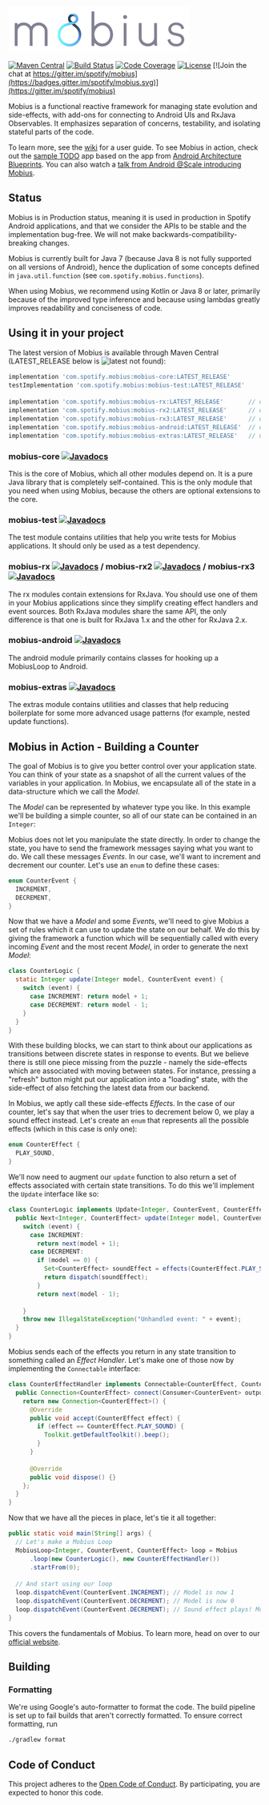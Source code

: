 ![Mobius Logo](/docs/assets/images/mobius-logo.png)

[![Maven Central](https://img.shields.io/maven-central/v/com.spotify.mobius/mobius-core.svg)](https://search.maven.org/#search%7Cga%7C1%7Cg%3A%22com.spotify.mobius%22)
[![Build Status](https://travis-ci.org/spotify/mobius.svg?branch=master)](https://travis-ci.org/spotify/mobius)
[![Code Coverage](https://codecov.io/gh/spotify/mobius/branch/master/graph/badge.svg)](https://codecov.io/gh/spotify/mobius)
[![License](https://img.shields.io/github/license/spotify/mobius.svg)](LICENSE)
[![Join the chat at https://gitter.im/spotify/mobius](https://badges.gitter.im/spotify/mobius.svg)](https://gitter.im/spotify/mobius)

Mobius is a functional reactive framework for managing state evolution and side-effects, with add-ons for connecting to Android UIs and RxJava Observables. It emphasizes separation of concerns, testability, and isolating stateful parts of the code.

To learn more, see the [wiki](https://github.com/spotify/mobius/wiki) for a user guide. To see Mobius in action, check out the [sample TODO](https://github.com/spotify/mobius-android-sample) app based on the app from [Android Architecture Blueprints](https://github.com/googlesamples/android-architecture). You can also
watch a [talk from Android @Scale introducing Mobius](https://www.facebook.com/atscaleevents/videos/2025571921049235/).

## Status

Mobius is in Production status, meaning it is used in production in Spotify Android applications, and that we consider the APIs to be stable and the implementation bug-free. We will not make backwards-compatibility-breaking changes.

Mobius is currently built for Java 7 (because Java 8 is not fully supported on all versions of Android), hence the duplication of some concepts defined in `java.util.function` (see `com.spotify.mobius.functions`).

When using Mobius, we recommend using Kotlin or Java 8 or later, primarily because of the improved type inference and because using lambdas greatly improves readability and conciseness of code.

## Using it in your project

The latest version of Mobius is available through Maven Central (LATEST_RELEASE below is ![latest not found](https://img.shields.io/maven-central/v/com.spotify.mobius/mobius-core.svg)):

```groovy
implementation 'com.spotify.mobius:mobius-core:LATEST_RELEASE'
testImplementation 'com.spotify.mobius:mobius-test:LATEST_RELEASE'

implementation 'com.spotify.mobius:mobius-rx:LATEST_RELEASE'       // only for RxJava 1 support
implementation 'com.spotify.mobius:mobius-rx2:LATEST_RELEASE'      // only for RxJava 2 support
implementation 'com.spotify.mobius:mobius-rx3:LATEST_RELEASE'      // only for RxJava 3 support
implementation 'com.spotify.mobius:mobius-android:LATEST_RELEASE'  // only for Android support
implementation 'com.spotify.mobius:mobius-extras:LATEST_RELEASE'   // utilities for common patterns
```

### mobius-core [![Javadocs](http://www.javadoc.io/badge/com.spotify.mobius/mobius-core.svg?color=blue)](http://www.javadoc.io/doc/com.spotify.mobius/mobius-core)
This is the core of Mobius, which all other modules depend on. It is a pure Java library that is completely self-contained. This is the only module that you need when using Mobius, because the others are optional extensions to the core.

### mobius-test [![Javadocs](http://www.javadoc.io/badge/com.spotify.mobius/mobius-test.svg?color=blue)](http://www.javadoc.io/doc/com.spotify.mobius/mobius-test)
The test module contains utilities that help you write tests for Mobius applications. It should only be used as a test dependency.

### mobius-rx [![Javadocs](http://www.javadoc.io/badge/com.spotify.mobius/mobius-rx.svg?color=blue)](http://www.javadoc.io/doc/com.spotify.mobius/mobius-rx) / mobius-rx2  [![Javadocs](http://www.javadoc.io/badge/com.spotify.mobius/mobius-rx2.svg?color=blue)](http://www.javadoc.io/doc/com.spotify.mobius/mobius-rx2) / mobius-rx3 [![Javadocs](http://www.javadoc.io/badge/com.spotify.mobius/mobius-rx3.svg?color=blue)](http://www.javadoc.io/doc/com.spotify.mobius/mobius-rx3)
The rx modules contain extensions for RxJava. You should use one of them in your Mobius applications since they simplify creating effect handlers and event sources. Both RxJava modules share the same API, the only difference is that one is built for RxJava 1.x and the other for RxJava 2.x.

### mobius-android [![Javadocs](http://www.javadoc.io/badge/com.spotify.mobius/mobius-android.svg?color=blue)](http://www.javadoc.io/doc/com.spotify.mobius/mobius-android)
The android module primarily contains classes for hooking up a MobiusLoop to Android.

### mobius-extras [![Javadocs](http://www.javadoc.io/badge/com.spotify.mobius/mobius-extras.svg?color=blue)](http://www.javadoc.io/doc/com.spotify.mobius/mobius-extras)
The extras module contains utilities and classes that help reducing boilerplate for some more advanced usage patterns (for example, nested update functions).

## Mobius in Action - Building a Counter

The goal of Mobius is to give you better control over your application state. You can think of your state as a snapshot of all the current values of the variables in your application. In Mobius, we encapsulate all of the state in a data-structure which we call the *Model*.

The *Model* can be represented by whatever type you like. In this example we'll be building a simple counter, so all of our state can be contained in an `Integer`:

Mobius does not let you manipulate the state directly. In order to change the state, you have to send the framework messages saying what you want to do. We call these messages *Events*. In our case, we'll want to increment and decrement our counter. Let's use an `enum` to define these cases:
```java
enum CounterEvent {
  INCREMENT,
  DECREMENT,
}
```

Now that we have a *Model* and some *Event*s, we'll need to give Mobius a set of rules which it can use to update the state on our behalf. We do this by giving the framework a function which will be sequentially called with every incoming *Event* and the most recent *Model*, in order to generate the next *Model*:
```java
class CounterLogic {
  static Integer update(Integer model, CounterEvent event) {
    switch (event) {
      case INCREMENT: return model + 1;
      case DECREMENT: return model - 1;
    }
  }
}
```

With these building blocks, we can start to think about our applications as transitions between discrete states in response to events. But we believe there is still one piece missing from the puzzle - namely the side-effects which are associated with moving between states. For instance, pressing a "refresh" button might put our application into a "loading" state, with the side-effect of also fetching the latest data from our backend.

In Mobius, we aptly call these side-effects *Effect*s. In the case of our counter, let's say that when the user tries to decrement below 0, we play a sound effect instead. Let's create an `enum` that represents all the possible effects (which in this case is only one):
```java
enum CounterEffect {
  PLAY_SOUND,
}
```

We'll now need to augment our `update` function to also return a set of effects associated with certain state transitions. To do this we'll implement the `Update` interface like so:

```java
class CounterLogic implements Update<Integer, CounterEvent, CounterEffect> {
  public Next<Integer, CounterEffect> update(Integer model, CounterEvent event) {
    switch (event) {
      case INCREMENT:
        return next(model + 1);
      case DECREMENT:
        if (model == 0) {
          Set<CounterEffect> soundEffect = effects(CounterEffect.PLAY_SOUND);
          return dispatch(soundEffect);
        }
        return next(model - 1);

    }
    throw new IllegalStateException("Unhandled event: " + event);
  }
}
```

Mobius sends each of the effects you return in any state transition to something called an *Effect Handler*. Let's make one of those now by implementing the `Connectable` interface:
```java
class CounterEffectHandler implements Connectable<CounterEffect, CounterEvent> {
  public Connection<CounterEffect> connect(Consumer<CounterEvent> output) {
    return new Connection<CounterEffect>() {
      @Override
      public void accept(CounterEffect effect) {
        if (effect == CounterEffect.PLAY_SOUND) {
          Toolkit.getDefaultToolkit().beep();
        }
      }

      @Override
      public void dispose() {}
    };
  }
}
```

Now that we have all the pieces in place, let's tie it all together:
```java
public static void main(String[] args) {
  // Let's make a Mobius Loop
  MobiusLoop<Integer, CounterEvent, CounterEffect> loop = Mobius
      .loop(new CounterLogic(), new CounterEffectHandler())
      .startFrom(0);

  // And start using our loop
  loop.dispatchEvent(CounterEvent.INCREMENT); // Model is now 1
  loop.dispatchEvent(CounterEvent.DECREMENT); // Model is now 0
  loop.dispatchEvent(CounterEvent.DECREMENT); // Sound effect plays! Model is still 0
}
```

This covers the fundamentals of Mobius. To learn more, head on over to our [official website](https://spotify.github.io/mobius/).

## Building

### Formatting

We're using Google's auto-formatter to format the code. The build pipeline is set up to fail builds that aren't correctly formatted. To ensure correct formatting, run

```bash
./gradlew format
```

## Code of Conduct

This project adheres to the [Open Code of Conduct][code-of-conduct]. By participating, you are expected to honor this code.

[code-of-conduct]: https://github.com/spotify/code-of-conduct/blob/master/code-of-conduct.md
